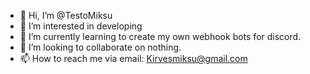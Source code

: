 - 👋 Hi, I’m @TestoMiksu
- 👀 I’m interested in developing
- 🌱 I’m currently learning to create my own webhook bots for discord.
- 💞️ I’m looking to collaborate on nothing.
- 📫 How to reach me via email: Kirvesmiksu@gmail.com

<!---
TestoMiksu/TestoMiksu is a ✨ special ✨ repository because its `README.md` (this file) appears on your GitHub profile.
You can click the Preview link to take a look at your changes.
--->
